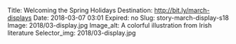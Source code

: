 Title: Welcoming the Spring Holidays
Destination: http://bit.ly/march-displays
Date: 2018-03-07 03:01
Expired: no
Slug: story-march-display-s18
Image: 2018/03-display.jpg
Image_alt: A colorful illustration from Irish literature 
Selector_img: 2018/03-display.jpg